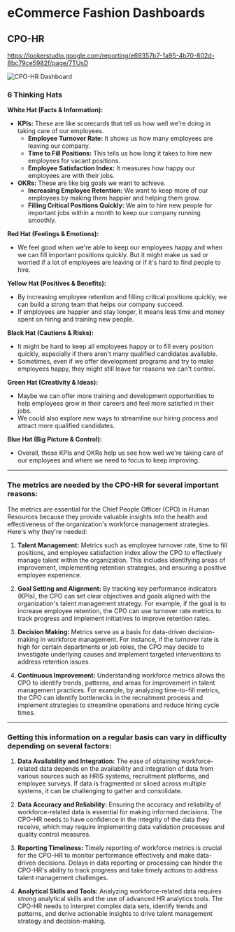 # eCommerce Fashion Dashboards

## CPO-HR
https://lookerstudio.google.com/reporting/e69357b7-1a95-4b70-802d-8bc79ce5982f/page/7TUsD

![CPO-HR Dashboard](https://github.com/Dillipmeher/E-commerce_Fashion_Project-Looker_Studio/assets/143451788/1e268fff-710d-4045-9fac-0a49f54b59f2)




### 6 Thinking Hats

**White Hat (Facts & Information):**
- **KPIs:** These are like scorecards that tell us how well we're doing in taking care of our employees.
  - **Employee Turnover Rate:** It shows us how many employees are leaving our company.
  - **Time to Fill Positions:** This tells us how long it takes to hire new employees for vacant positions.
  - **Employee Satisfaction Index:** It measures how happy our employees are with their jobs.
- **OKRs:** These are like big goals we want to achieve.
  - **Increasing Employee Retention:** We want to keep more of our employees by making them happier and helping them grow.
  - **Filling Critical Positions Quickly:** We aim to hire new people for important jobs within a month to keep our company running smoothly.

**Red Hat (Feelings & Emotions):**
- We feel good when we're able to keep our employees happy and when we can fill important positions quickly. But it might make us sad or worried if a lot of employees are leaving or if it's hard to find people to hire.

**Yellow Hat (Positives & Benefits):**
- By increasing employee retention and filling critical positions quickly, we can build a strong team that helps our company succeed.
- If employees are happier and stay longer, it means less time and money spent on hiring and training new people.

**Black Hat (Cautions & Risks):**
- It might be hard to keep all employees happy or to fill every position quickly, especially if there aren't many qualified candidates available.
- Sometimes, even if we offer development programs and try to make employees happy, they might still leave for reasons we can't control.

**Green Hat (Creativity & Ideas):**
- Maybe we can offer more training and development opportunities to help employees grow in their careers and feel more satisfied in their jobs.
- We could also explore new ways to streamline our hiring process and attract more qualified candidates.

**Blue Hat (Big Picture & Control):**
- Overall, these KPIs and OKRs help us see how well we're taking care of our employees and where we need to focus to keep improving.

---

### The metrics are needed by the CPO-HR for several important reasons:

The metrics are essential for the Chief People Officer (CPO) in Human Resources because they provide valuable insights into the health and effectiveness of the organization's workforce management strategies. Here's why they're needed:

1. **Talent Management:** Metrics such as employee turnover rate, time to fill positions, and employee satisfaction index allow the CPO to effectively manage talent within the organization. This includes identifying areas of improvement, implementing retention strategies, and ensuring a positive employee experience.

2. **Goal Setting and Alignment:** By tracking key performance indicators (KPIs), the CPO can set clear objectives and goals aligned with the organization's talent management strategy. For example, if the goal is to increase employee retention, the CPO can use turnover rate metrics to track progress and implement initiatives to improve retention rates.

3. **Decision Making:** Metrics serve as a basis for data-driven decision-making in workforce management. For instance, if the turnover rate is high for certain departments or job roles, the CPO may decide to investigate underlying causes and implement targeted interventions to address retention issues.

4. **Continuous Improvement:** Understanding workforce metrics allows the CPO to identify trends, patterns, and areas for improvement in talent management practices. For example, by analyzing time-to-fill metrics, the CPO can identify bottlenecks in the recruitment process and implement strategies to streamline operations and reduce hiring cycle times.

---


### Getting this information on a regular basis can vary in difficulty depending on several factors:


1. **Data Availability and Integration:** The ease of obtaining workforce-related data depends on the availability and integration of data from various sources such as HRIS systems, recruitment platforms, and employee surveys. If data is fragmented or siloed across multiple systems, it can be challenging to gather and consolidate.

2. **Data Accuracy and Reliability:** Ensuring the accuracy and reliability of workforce-related data is essential for making informed decisions. The CPO-HR needs to have confidence in the integrity of the data they receive, which may require implementing data validation processes and quality control measures.

3. **Reporting Timeliness:** Timely reporting of workforce metrics is crucial for the CPO-HR to monitor performance effectively and make data-driven decisions. Delays in data reporting or processing can hinder the CPO-HR's ability to track progress and take timely actions to address talent management challenges.

4. **Analytical Skills and Tools:** Analyzing workforce-related data requires strong analytical skills and the use of advanced HR analytics tools. The CPO-HR needs to interpret complex data sets, identify trends and patterns, and derive actionable insights to drive talent management strategy and decision-making.

 








